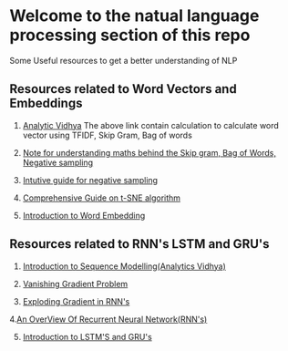 # Welcome to the natual language processing section of this repo

Some Useful resources to get a better understanding of NLP

## Resources related to Word Vectors and Embeddings
1. [Analytic Vidhya](https://www.analyticsvidhya.com/blog/2017/06/word-embeddings-count-word2veec/)
The above link contain calculation to calculate word vector using TFIDF, Skip Gram, Bag of words

2. [Note for understanding maths behind the Skip gram, Bag of Words, Negative sampling](http://www.1-4-5.net/~dmm/ml/how_does_word2vec_work.pdf)

3. [Intutive guide for negative sampling](http://mccormickml.com/2017/01/11/word2vec-tutorial-part-2-negative-sampling/)

4. [Comprehensive Guide on t-SNE algorithm](https://www.analyticsvidhya.com/blog/2017/01/t-sne-implementation-r-python/)

5. [Introduction to Word Embedding](https://towardsdatascience.com/introduction-to-word-embedding-and-word2vec-652d0c2060fa)


## Resources related to RNN's LSTM and GRU's

1. [Introduction to Sequence Modelling(Analytics Vidhya)](https://www.analyticsvidhya.com/blog/2019/01/sequence-models-deeplearning/)

2. [Vanishing Gradient Problem](https://towardsdatascience.com/the-vanishing-gradient-problem-69bf08b15484)

3. [Exploding Gradient in RNN's](https://medium.com/learn-love-ai/the-curious-case-of-the-vanishing-exploding-gradient-bf58ec6822eb)

4.[An OverView Of Recurrent Neural Network(RNN's)](https://www.youtube.com/watch?v=LHXXI4-IEns)

5. [Introduction to LSTM'S and GRU's](https://towardsdatascience.com/illustrated-guide-to-lstms-and-gru-s-a-step-by-step-explanation-44e9eb85bf21)








